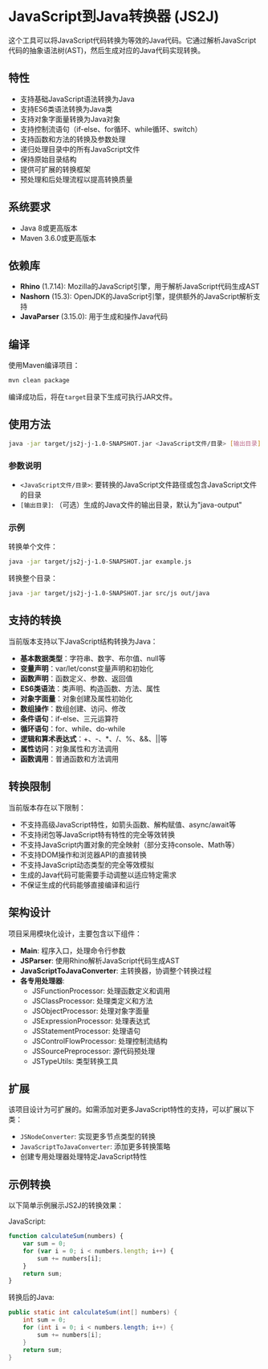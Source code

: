 # JavaScript到Java转换器 (JS2J)

这个工具可以将JavaScript代码转换为等效的Java代码。它通过解析JavaScript代码的抽象语法树(AST)，然后生成对应的Java代码实现转换。

## 特性

- 支持基础JavaScript语法转换为Java
- 支持ES6类语法转换为Java类
- 支持对象字面量转换为Java对象
- 支持控制流语句（if-else、for循环、while循环、switch）
- 支持函数和方法的转换及参数处理
- 递归处理目录中的所有JavaScript文件
- 保持原始目录结构
- 提供可扩展的转换框架
- 预处理和后处理流程以提高转换质量

## 系统要求

- Java 8或更高版本
- Maven 3.6.0或更高版本

## 依赖库

- **Rhino** (1.7.14): Mozilla的JavaScript引擎，用于解析JavaScript代码生成AST
- **Nashorn** (15.3): OpenJDK的JavaScript引擎，提供额外的JavaScript解析支持
- **JavaParser** (3.15.0): 用于生成和操作Java代码

## 编译

使用Maven编译项目：

```bash
mvn clean package
```

编译成功后，将在`target`目录下生成可执行JAR文件。

## 使用方法

```bash
java -jar target/js2j-j-1.0-SNAPSHOT.jar <JavaScript文件/目录> [输出目录]
```

### 参数说明

- `<JavaScript文件/目录>`: 要转换的JavaScript文件路径或包含JavaScript文件的目录
- `[输出目录]`: （可选）生成的Java文件的输出目录，默认为"java-output"

### 示例

转换单个文件：
```bash
java -jar target/js2j-j-1.0-SNAPSHOT.jar example.js
```

转换整个目录：
```bash
java -jar target/js2j-j-1.0-SNAPSHOT.jar src/js out/java
```

## 支持的转换

当前版本支持以下JavaScript结构转换为Java：

- **基本数据类型**：字符串、数字、布尔值、null等
- **变量声明**：var/let/const变量声明和初始化
- **函数声明**：函数定义、参数、返回值
- **ES6类语法**：类声明、构造函数、方法、属性
- **对象字面量**：对象创建及属性初始化
- **数组操作**：数组创建、访问、修改
- **条件语句**：if-else、三元运算符
- **循环语句**：for、while、do-while
- **逻辑和算术表达式**：+、-、*、/、%、&&、||等
- **属性访问**：对象属性和方法调用
- **函数调用**：普通函数和方法调用

## 转换限制

当前版本存在以下限制：

- 不支持高级JavaScript特性，如箭头函数、解构赋值、async/await等
- 不支持闭包等JavaScript特有特性的完全等效转换
- 不支持JavaScript内置对象的完全映射（部分支持console、Math等）
- 不支持DOM操作和浏览器API的直接转换
- 不支持JavaScript动态类型的完全等效模拟
- 生成的Java代码可能需要手动调整以适应特定需求
- 不保证生成的代码能够直接编译和运行

## 架构设计

项目采用模块化设计，主要包含以下组件：

- **Main**: 程序入口，处理命令行参数
- **JSParser**: 使用Rhino解析JavaScript代码生成AST
- **JavaScriptToJavaConverter**: 主转换器，协调整个转换过程
- **各专用处理器**:
  - JSFunctionProcessor: 处理函数定义和调用
  - JSClassProcessor: 处理类定义和方法
  - JSObjectProcessor: 处理对象字面量
  - JSExpressionProcessor: 处理表达式
  - JSStatementProcessor: 处理语句
  - JSControlFlowProcessor: 处理控制流结构
  - JSSourcePreprocessor: 源代码预处理
  - JSTypeUtils: 类型转换工具

## 扩展

该项目设计为可扩展的。如需添加对更多JavaScript特性的支持，可以扩展以下类：

- `JSNodeConverter`: 实现更多节点类型的转换
- `JavaScriptToJavaConverter`: 添加更多转换策略
- 创建专用处理器处理特定JavaScript特性

## 示例转换

以下简单示例展示JS2J的转换效果：

JavaScript:
```javascript
function calculateSum(numbers) {
    var sum = 0;
    for (var i = 0; i < numbers.length; i++) {
        sum += numbers[i];
    }
    return sum;
}
```

转换后的Java:
```java
public static int calculateSum(int[] numbers) {
    int sum = 0;
    for (int i = 0; i < numbers.length; i++) {
        sum += numbers[i];
    }
    return sum;
}
```

